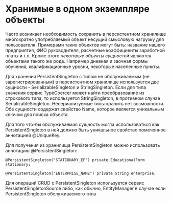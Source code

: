 # Хранимые в одном экземпляре объекты #

Часто возникает необходимость сохранить в персистентном хранилище многократно употребляемый объект несущий смысловую нагрузку для пользователя. Примерами таких объектов могут быть: название нашего предприятия, ФИО руководителя, расчетные коэффициенты заработной платы и т.п.
Кроме этого _некоторые объекты сущностей_ являются объектами такого же рода. Например дневная и заочная формы обучения, квалификационные уровни, некоторые населенные пункты.

Для хранения PersistentSingleton с типом не обслуживаемым (не зарегистрированным) в персистентном хранилище используется две сущности - SerializableSingleton и StringSingleton. Если для типа значения сервис TypeCoercer может найти преобразование из строкового типа, то используется StringSingleton, в противном случае SerializableSingleton. Несериализуемые типы хранить нет возможности. Обе сущности содержат свойство Name, которое является уникальным ключом для поиска объекта.

Для того что-бы обслуживаемая сущность могла использоваться как PersistentSingleton в ней должно быть уникальное свойство помеченное аннотацией @UniqueKey.

Для получения из хранилища PersistentSingleton можно использовать аннотацию @PersistentSingleton:

`@PersistentSingleton("STATIONARY_EF") private EducationalForm stationary;`

`@PersistentSingleton("ENTERPRISE_NAME") private String enterprise;`

Для операций CRUD с PersistentSingleton используется сервис PersistentSingletonSource либо, как обычно, EntityManager в случае если PersistentSingleton обслуживаемого типа